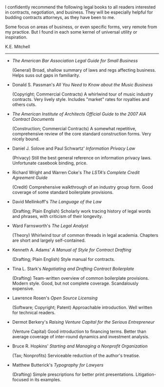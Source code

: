 I confidently recommend the following legal books to all readers interested in contracts, negotiation, and business. They will be especially helpful for budding contracts attorneys, as they have been to
me.

Some focus on areas of business, or even specific forms, very remote from my practice. But I found in each some kernel of universal utility or inspiration.

K.E. Mitchell

---

- _The American Bar Association Legal Guide for Small Business_

  (General) Broad, shallow summary of laws and regs affecting business. Helps suss out gaps in familiarity.

- Donald S. Passman's _All You Need to Know about the Music Business_

  (Copyright; Commercial Contracts) A whirlwind tour of music industry contracts. Very lively style. Includes "market" rates for royalties and others cuts.

- _The American Institute of Architects Official Guide to the 2007 AIA Contract Documents_

  (Construction; Commercial Contracts) A somewhat repetitive, comprehensive review of the core standard construction forms. Very nicely bound.

- Daniel J. Solove and Paul Schwartz' _Information Privacy Law_

  (Privacy) Still the best general reference on information privacy laws. Unfortunate casebook binding, price.

- Richard Wright and Warren Coke's _The LSTA's Complete Credit Agreement Guide_

  (Credit) Comprehensive walkthrough of an industry group form. Good coverage of some standard boilerplate provisions.

- David Mellinkoff's _The Language of the Law_

  (Drafting; Plain English) Scholarly work tracing history of legal words and phrases, with criticism of their longevity.

- Ward Farnsworth's _The Legal Analyst_

  (Theory) Whirlwind tour of common threads in legal academia. Chapters are short and largely self-contained.

- Kenneth A. Adams' _A Manual of Style for Contract Drafting_

  (Drafting; Plain English) Style manual for contracts.

- Tina L. Stark's _Negotiating and Drafting Contract Boilerplate_

  (Drafting) Team-written overview of common boilerplate provisions. Modern style. Good, but not complete coverage. Scandalously expensive.

- Lawrence Rosen's _Open Source Licensing_

  (Software; Copyright; Patent) Approachable introduction. Well written for technical readers.

- Dermot Berkery's _Raising Venture Capital for the Serious Entrepreneur_

  (Venture Capital) Good introduction to financing terms. Better than average coverage of inter-round dynamics and investment analysis.

- Bruce R. Hopkins' _Starting and Managing a Nonprofit Organization_

  (Tax; Nonprofits) Serviceable reduction of the author's treatise.

- Matthew Butterick's _Typography for Lawyers_

  (Drafting) Simple prescriptions for better print presentations. Litigation-focused in its examples.
